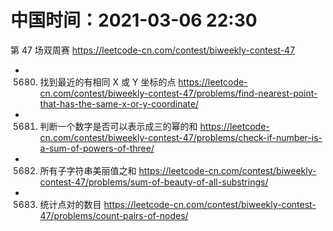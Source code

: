 
# 中国时间：2021-03-06 22:30

第 47 场双周赛 https://leetcode-cn.com/contest/biweekly-contest-47
- 5680. 找到最近的有相同 X 或 Y 坐标的点 https://leetcode-cn.com/contest/biweekly-contest-47/problems/find-nearest-point-that-has-the-same-x-or-y-coordinate/
- 5681. 判断一个数字是否可以表示成三的幂的和 https://leetcode-cn.com/contest/biweekly-contest-47/problems/check-if-number-is-a-sum-of-powers-of-three/
- 5682. 所有子字符串美丽值之和 https://leetcode-cn.com/contest/biweekly-contest-47/problems/sum-of-beauty-of-all-substrings/
- 5683. 统计点对的数目 https://leetcode-cn.com/contest/biweekly-contest-47/problems/count-pairs-of-nodes/
